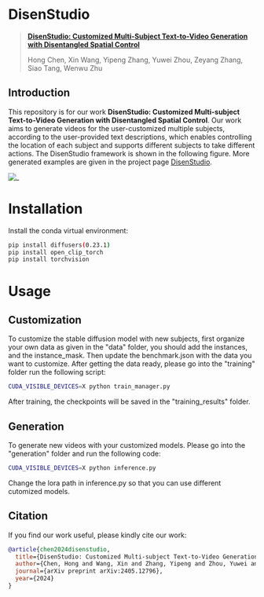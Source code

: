 # DisenStudio 
> <a href="https://mn.cs.tsinghua.edu.cn/xinwang/PDF/papers/2024_DisenStudio%20Customized%20Multi-Subject%20Text-to-Video%20Generation%20with%20Disentangled%20Spatial%20Control.pdf">**DisenStudio: Customized Multi-Subject Text-to-Video Generation
with Disentangled Spatial Control**</a>
>
> Hong Chen, Xin Wang, Yipeng Zhang, Yuwei Zhou, Zeyang Zhang, Siao Tang, Wenwu Zhu


## Introduction
This repository is for our work **DisenStudio: Customized Multi-subject Text-to-Video Generation with Disentangled Spatial Control**. Our work aims to generate videos for the user-customized multiple subjects, according to the user-provided text descriptions, which enables controlling the location of each subject and supports different subjects to take different actions. The DisenStudio framework is shown in the following figure. More generated examples are given in the project page [DisenStudio](https://forchchch.github.io/disenstudio.github.io/).

![_](./static/framework/framework.png)


# Installation
Install the conda virtual environment:
```bash
pip install diffusers(0.23.1)
pip install open_clip_torch
pip install torchvision
```

# Usage

## Customization
To customize the stable diffusion model with new subjects, first organize your own data as given in the "data" folder, you should add the instances, and the instance_mask. Then update the benchmark.json with the data you want to customize. After getting the data ready, please go into the "training" folder run the following script:

```bash
CUDA_VISIBLE_DEVICES=X python train_manager.py
```
After training, the checkpoints will be saved in the "training_results" folder.
## Generation
To generate new videos with your customized models. Please go into the "generation" folder and run the following code:

```bash
CUDA_VISIBLE_DEVICES=X python inference.py
```

Change the lora path in inference.py so that you can use different cutomized models.


## Citation
If you find our work useful, please kindly cite our work:
```bibtex
@article{chen2024disenstudio,
  title={DisenStudio: Customized Multi-subject Text-to-Video Generation with Disentangled Spatial Control},
  author={Chen, Hong and Wang, Xin and Zhang, Yipeng and Zhou, Yuwei and Zhang, Zeyang and Tang, Siao and Zhu, Wenwu},
  journal={arXiv preprint arXiv:2405.12796},
  year={2024}
}
```
